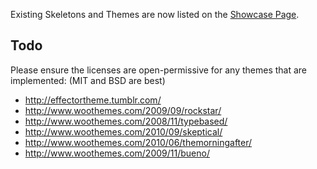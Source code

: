 Existing Skeletons and Themes are now listed on the [Showcase Page](https://github.com/bevry/docpad/wiki/Showcase).

## Todo

Please ensure the licenses are open-permissive for any themes that are implemented: (MIT and BSD are best)

- http://effectortheme.tumblr.com/
- http://www.woothemes.com/2009/09/rockstar/
- http://www.woothemes.com/2008/11/typebased/
- http://www.woothemes.com/2010/09/skeptical/
- http://www.woothemes.com/2010/06/themorningafter/
- http://www.woothemes.com/2009/11/bueno/